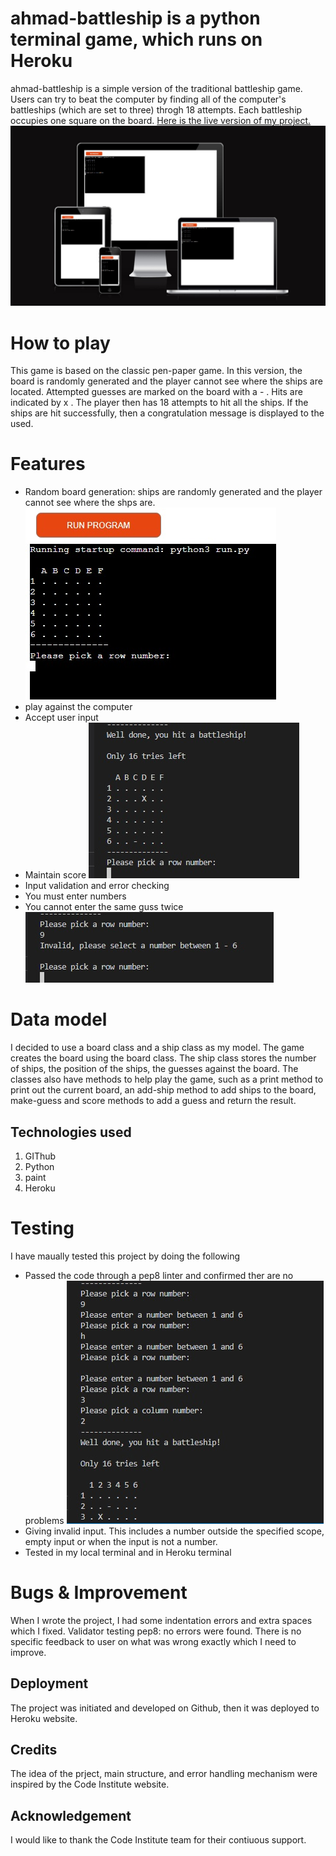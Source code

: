 # ahmad-battleship is a python terminal game, which runs on Heroku
ahmad-battleship is a simple version of the traditional battleship game. Users can try to beat the computer by finding all of the computer's battleships (which are set to three) throgh 18 attempts. Each battleship occupies one square on the board. 
[Here is the live version of my project.](https://ahmad-battleship.herokuapp.com/)
![](image/look.jpg) 
# How to play 
This game is based on the classic pen-paper game. In this version, the board is randomly generated and the player cannot see where the ships are located.
Attempted guesses are marked on the board with a - . Hits are indicated by x . The player then has 18 attempts to hit all the ships. If the ships are hit successfully, then a congratulation message is displayed to the used.
# Features
- Random board generation: ships are randomly generated and the player cannot see where the shps are.
![](image/game.jpg)
- play against the computer 
- Accept user input
- Maintain score 
![](image/hit.jpg)
- Input validation and error checking 
- You must enter numbers 
- You cannot enter the same guss twice 
![](image/validation.jpg)
# Data model
I decided to use a board class and a ship class as my model. The game creates the board using the board class. 
The ship class stores the number of ships, the position of the ships, the guesses against the board.
The classes also have methods to help play the game, such as a print method to print out the current board, an add-ship method to add ships to the board, make-guess and score methods to add a guess and return the result.
## Technologies used
1. GIThub 
2. Python
3. paint 
4. Heroku
# Testing
I have maually tested this project by doing the following 
- Passed the code through a pep8 linter and confirmed ther are no problems 
![](image/errorhandling.jpg)
- Giving invalid input. This includes a number outside the specified scope, empty input or when the input is not a number.
- Tested in my local terminal and in Heroku terminal
# Bugs & Improvement
When I wrote the project, I had some indentation errors and extra spaces which I fixed.
Validator testing pep8: no errors were found. 
There is no specific feedback to user on what was wrong exactly which I need to improve. 
## Deployment
The project was initiated and developed on Github, then it was deployed to Heroku website.
## Credits
The idea of the prject, main structure, and error handling mechanism were inspired by the Code Institute website.   
## Acknowledgement
I would like to thank the Code Institute team for their contiuous support. 